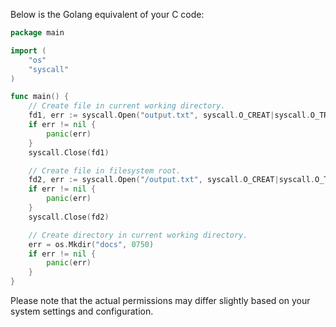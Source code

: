 Below is the Golang equivalent of your C code:

```Go
package main

import (
	"os"
	"syscall"
)

func main() {
	// Create file in current working directory.
	fd1, err := syscall.Open("output.txt", syscall.O_CREAT|syscall.O_TRUNC|syscall.O_WRONLY, 0640) 
	if err != nil {
		panic(err)
	}
	syscall.Close(fd1)

	// Create file in filesystem root.
	fd2, err := syscall.Open("/output.txt", syscall.O_CREAT|syscall.O_TRUNC|syscall.O_WRONLY, 0640) 
	if err != nil {
		panic(err)
	}
	syscall.Close(fd2)

	// Create directory in current working directory.
	err = os.Mkdir("docs", 0750)
	if err != nil {
		panic(err)
	}
}
```
Please note that the actual permissions may differ slightly based on your system settings and configuration.
